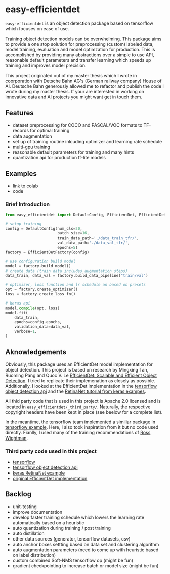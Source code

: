 # easy-efficientdet

`easy-efficientdet` is an object detection package based on tensorflow which focuses on ease of use.

Training object detection models can be overwhelming. This package aims to provide a one stop solution for
preprocessing (custom) labeled data, model training, evaluation and model optimzation for production.
This is accomplished by providing many abstractions over a simple to use API, reasonable default parameters and
transfer learning which speeds up training and improves model precision.

This project originated out of my master thesis which I wrote in coorporation with Detsche Bahn AG's (German railway company) House of AI. Deutsche Bahn generously allowed me to refactor and publish the code I wrote during my master thesis. If your are interested in working on innovative data and AI projects you might want get in touch them.

## Features

- dataset preprocessing for COCO and PASCAL/VOC formats to TF-records for optimal training
- data augmentation
- set up of training routine inlcuding optimizer and learning rate schedule
- multi-gpu training
- reasonable default parameters for training and many hints
- quantization api for production tf-lite models

## Examples

- link to colab
- code

### Brief Introduction

```python
from easy_efficientdet import DefaultConfig, EfficientDet, EfficientDetFactory

# setup training
config = DefaultConfig(num_cls=20, 
                       batch_size=16, 
                       train_data_path='./data_train_tfr/', 
                       val_data_path='./data_val_tfr/', 
                       epochs=5)
factory = EfficientDetFactory(config)

# use configuration build model
model = factory.build_model()
# create data (train data includes augmentation steps)
data_train, data_val = factory.build_data_pipeline("train/val")

# optimizer, loss function and lr schedule an based on presets
opt = factory.create_optimizer()
loss = factory.create_loss_fn()

# keras api
model.compile(opt, loss)
model.fit(
    data_train,
    epochs=config.epochs,
    validation_data=data_val,
    verbose=1,
)
```

## Aknowledgements

Obviously, this package uses an EfficientDet model implementation for object detection. This project is based on research by Mingxing Tan, Ruoming Pang and Quoc V. Le [EfficientDet: Scalable and Efficient Object Detection](https://arxiv.org/abs/1911.09070). I tried to replicate their implemenation as closely as possible. Additionally, I looked at the EfficientDet implementation in the [tensorflow object detection api](https://github.com/tensorflow/models/tree/master/research/object_detection) and the [RetinaNet tutorial from keras exampes](https://keras.io/examples/vision/retinanet/).

All thid party code that is used in this project is Apache 2.0 licensed and is located in `easy_efficientdet/_third_party/`. Naturally, the respective copyright headers have been kept in place (see beelow for a complete list).

In the meantime, the tensorflow team implemented a similiar package in [tensorflow example](https://github.com/tensorflow/examples). Here, I also took inspiration from it but no code used directly. Fianlly, I used many of the training recommendations of [Ross Wightman](https://github.com/rwightman/efficientdet-pytorch).

### Third party code used in this project

- [tensorflow](https://github.com/tensorflow/tensorflow)
- [tensorflow object detection api](https://github.com/tensorflow/models/tree/master/research/object_detection)
- [keras RetinaNet example](https://keras.io/examples/vision/retinanet/)
- [original EfficientDet implementation](https://github.com/google/automl/tree/master/efficientdet)

## Backlog

- unit-testing
- improve documentation
- develop faster training schedule which lowers the learning rate automatically based on a heuristic
- auto quantization during training / post training
- auto distillation
- other data sources (generator, tensorflow datasets, csv)
- auto anchor boxes settting based on data set and clustering algorithm
- auto augmentation parameters (need to come up with heuristic based on label distribution)
- custom combined Soft-NMS tensorflow op (might be fun)
- gradient checkpointing to increase batch or model size (might be fun)
